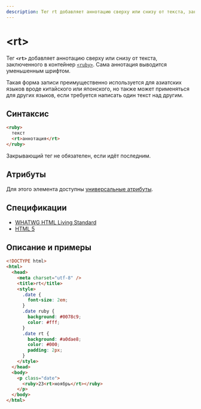 ```yaml
---
description: Тег rt добавляет аннотацию сверху или снизу от текста, заключенного в контейнер ruby. Сама аннотация выводится уменьшенным шрифтом
---
```


# &lt;rt&gt;

Тег **`<rt>`** добавляет аннотацию сверху или снизу от текста, заключенного в контейнер [`<ruby>`](ruby.md). Сама аннотация выводится уменьшенным шрифтом.

Такая форма записи преимущественно используется для азиатских языков вроде китайского или японского, но также может применяться для других языков, если требуется написать один текст над другим.

## Синтаксис

```html
<ruby>
  текст
  <rt>аннотация</rt>
</ruby>
```

Закрывающий тег не обязателен, если идёт последним.

## Атрибуты

Для этого элемента доступны [универсальные атрибуты](uni-attr.md).

## Спецификации

- [WHATWG HTML Living Standard](https://html.spec.whatwg.org/multipage/semantics.html#the-rt-element)
- [HTML 5](http://www.w3.org/TR/html5/text-level-semantics.html#the-rt-element)

## Описание и примеры

```html
<!DOCTYPE html>
<html>
  <head>
    <meta charset="utf-8" />
    <title>rt</title>
    <style>
      .date {
        font-size: 2em;
      }
      .date ruby {
        background: #0078c9;
        color: #fff;
      }
      .date rt {
        background: #a0dae8;
        color: #000;
        padding: 2px;
      }
    </style>
  </head>
  <body>
    <p class="date">
      <ruby>23<rt>ноябрь</rt></ruby>
    </p>
  </body>
</html>
```
